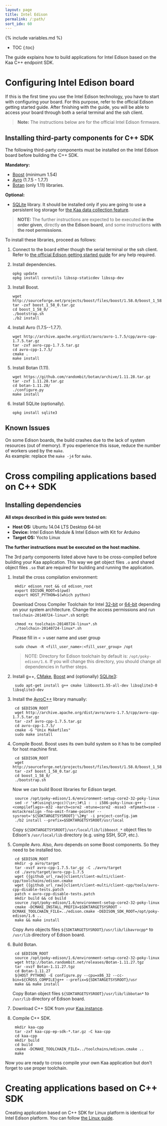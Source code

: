 ```yaml
---
layout: page
title: Intel Edison
permalink: /:path/
sort_idx: 60
---
```

{% include variables.md %}

* TOC
{:toc}

The guide explains how to build applications for Intel Edison based on the Kaa C++ endpoint SDK.

# Configuring Intel Edison board

If this is the first time you use the Intel Edison technology, you have to start with configuring your board.
For this purpose, refer to the official Edison getting started guide.
After finishing with the guide, you will be able to access your board through both a serial terminal and the ssh client.

>**Note:** The instructions below are for the official Intel Edison firmware.

## Installing third-party components for C++ SDK

The following third-party components must be installed on the Intel Edison board before building the C++ SDK.

**Mandatory:**

- [Boost](http://www.boost.org/) (minimum 1.54)
- [Avro](http://avro.apache.org/) (1.7.5 - 1.7.7)
- [Botan](https://botan.randombit.net/) (only 1.11) libraries.

**Optional:**

- [SQLite](https://www.sqlite.org/) library. It should be installed only if you are going to use a persistent log storage for [the Kaa data collection feature]({{root_url}}Programming-guide/Key-platform-features/Data-collection).

>**NOTE:** The further instructions are expected to be executed **in the order given**, directly **on the Edison board**, and some instructions **with the root permissions**.

To install these libraries, proceed as follows:

1. Connect to the board either though the serial terminal or the ssh client.
Refer to [the official Edison getting started guide](https://software.intel.com/en-us/iot/library/edison-getting-started) for any help required.

2. Install dependencies.

   ```
   opkg update
   opkg install coreutils libssp-staticdev libssp-dev
   ```

3. Install Boost.

   ```
   wget http://sourceforge.net/projects/boost/files/boost/1.58.0/boost_1_58_0.tar.gz
   tar -zxf boost_1_58_0.tar.gz
   cd boost_1_58_0/
   ./bootstrap.sh
   ./b2 install
   ```

4. Install Avro (1.7.5--1.7.7).

   ```
   wget http://archive.apache.org/dist/avro/avro-1.7.5/cpp/avro-cpp-1.7.5.tar.gz
   tar -zxf avro-cpp-1.7.5.tar.gz
   cd avro-cpp-1.7.5/
   cmake .
   make install
   ```

5. Install Botan (1.11).

   ```
   wget https://github.com/randombit/botan/archive/1.11.28.tar.gz
   tar -zxf 1.11.28.tar.gz
   cd botan-1.11.28/
   ./configure.py
   make install
   ```

6. Install SQLite (optionally).

   ```
   opkg install sqlite3
   ```

## Known Issues

On some Edison boards, the build crashes due to the lack of system resources (out of memory).
If you experience this issue, reduce the number of workers used by the `make`.  
As example: replace the `make -j4` for `make`.


# Cross compiling applications based on C++ SDK


## Installing dependencies

**All steps described in this guide were tested on:**

 - **Host OS:** Ubuntu 14.04 LTS Desktop 64-bit
 - **Device:** Intel Edison Module & Intel Edison with Kit for Arduino
 - **Target OS:** Yocto Linux

 **The further instructions must be executed on the host machine.**

The 3rd party components listed above have to be cross-compiled before building your Kaa application. 
This way we get object files `.o` and shared object files `.so` that are required for building and running the application. 

1. Install the cross compilation environment: 

        mkdir edison_root && cd edison_root
        export EDISON_ROOT=$(pwd)
        export HOST_PYTHON=$(which python)

   Download Cross Compiler Toolchain for Intel [32-bit](https://downloadmirror.intel.com/24472/eng/toolchain-20140724-linux32.sh) or [64-bit](https://downloadmirror.intel.com/24472/eng/toolchain-20140724-linux64.sh) depending on your system architecture.
   Change the access permissions and run `toolchain-20140724-linux*.sh` script:

        chmod +x toolchain-20140724-linux*.sh
        ./toolchain-20140724-linux*.sh

   Please fill in `< >`  user name and user group
   
        sudo chown -R <fill_user_name>:<fill_user_group> /opt


   >NOTE: Directory for Edison toolchain by default is: `/opt/poky-edison/1.6`. If you will change this directory, you should change all dependencies in further steps.
    
1. Install g++, [CMake](https://cmake.org/download/), [Boost](http://www.boost.org/users/download/) and (optionally) [SQLite3](https://sqlite.org/download.html):

        sudo apt-get install g++ cmake libboost1.55-all-dev libsqlite3-0 libsqlite3-dev

1. Install the [AvroC++](http://avro.apache.org/docs/1.7.6/api/cpp/html/index.html) library manually:

        cd $EDISON_ROOT
        wget http://archive.apache.org/dist/avro/avro-1.7.5/cpp/avro-cpp-1.7.5.tar.gz
        tar -zxf avro-cpp-1.7.5.tar.gz
        cd avro-cpp-1.7.5/
        cmake -G "Unix Makefiles"
        sudo make install
   
1. Compile Boost.
    Boost uses its own build system so it has to be compiled for host machine first.

        cd $EDISON_ROOT
        wget http://sourceforge.net/projects/boost/files/boost/1.58.0/boost_1_58_0.tar.gz
        tar -zxf boost_1_58_0.tar.gz
        cd boost_1_58_0/
        ./bootstrap.sh
    
    Now we can build Boost libraries for Edison target.
    
        source /opt/poky-edison/1.6/environment-setup-core2-32-poky-linux
        sed -r 's#(using\s+gcc)(\s+;)#\1 :  : i586-poky-linux-g++ : <compileflags>-m32 -march=core2 -mtune=core2 -msse3 -mfpmath=sse -mstackrealign -fno-omit-frame-pointer --sysroot='${SDKTARGETSYSROOT}'\2#g' -i project-config.jam
        ./b2 install --prefix=$SDKTARGETSYSROOT/usr/local

    Copy `${SDKTARGETSYSROOT}/usr/local/lib/libboost_*` object files to Edison's `/usr/local/lib` directory (e.g. using SSH, SCP, etc.).

1. Compile Avro. Also, Avro depends on some Boost components. So they need to be installed too.

        cd $EDISON_ROOT
        mkdir -p avro/target
        tar -xvzf avro-cpp-1.7.5.tar.gz -C ./avro/target
        cd ./avro/target/avro-cpp-1.7.5
        wget {{github_url_raw}}client/client-multi/client-cpp/toolchains/edison.cmake
        wget {{github_url_raw}}client/client-multi/client-cpp/tools/avro-cpp-disable-tests.patch
        patch < avro-cpp-disable-tests.patch
        mkdir build && cd build
        source /opt/poky-edison/1.6/environment-setup-core2-32-poky-linux
        cmake -DCMAKE_INSTALL_PREFIX=$SDKTARGETSYSROOT -DCMAKE_TOOLCHAIN_FILE=../edison.cmake -DEDISON_SDK_ROOT=/opt/poky-edison/1.6 ..
        make && make install
        
    Copy Avro objects files `${SDKTARGETSYSROOT}/usr/lib/libavrocpp*` to `/usr/lib` directory of Edison board.
        
1. Build Botan.

        cd $EDISON_ROOT
        source /opt/poky-edison/1.6/environment-setup-core2-32-poky-linux
        wget http://botan.randombit.net/releases/Botan-1.11.27.tgz
        tar -xvzf Botan-1.11.27.tgz
        cd Botan-1.11.27
        ${HOST_PYTHON} -E configure.py --cpu=x86_32 --cc-bin=${CROSS_COMPILE}g++ --prefix=${SDKTARGETSYSROOT}/usr
        make && make install
        
    Copy Botan object files `${SDKTARGETSYSROOT}/usr/lib/libbotan*` to `/usr/lib` directory of Edison board.

1. Download C++ SDK from your [Kaa instance]({{root_url}}Glossary/#kaa-instance-kaa-deployment).
1. Compile C++ SDK.

        mkdir kaa-cpp
        tar -zxf kaa-cpp-ep-sdk-*.tar.gz -C kaa-cpp
        cd kaa-cpp
        mkdir build
        cd build
        cmake -DCMAKE_TOOLCHAIN_FILE=../toolchains/edison.cmake ..
        make
        
Now you are ready to cross compile your own Kaa application but don't forget to use proper toolchain.

# Creating applications based on C++ SDK

Creating application based on C++ SDK for Linux platform is identical for Intel Edison platform.
You can follow [the Linux guide]({{root_url}}Programming-guide/Using-Kaa-endpoint-SDKs/C++/SDK-Linux#quick-way-to-build-sdk).
